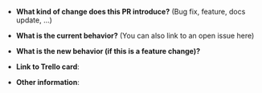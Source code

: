 * **What kind of change does this PR introduce?**
(Bug fix, feature, docs update, ...)


* **What is the current behavior?** (You can also link to an open issue here)


* **What is the new behavior (if this is a feature change)?**


* **Link to Trello card**:


* **Other information**:
